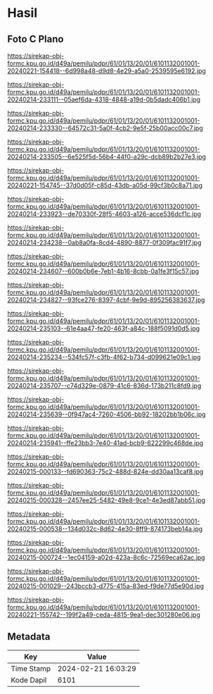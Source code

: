 # Hasil

## Foto C Plano

https://sirekap-obj-formc.kpu.go.id/d49a/pemilu/pdpr/61/01/13/20/01/6101132001001-20240221-154418--6d998a48-d9d8-4e29-a5a0-2539595e6192.jpg

https://sirekap-obj-formc.kpu.go.id/d49a/pemilu/pdpr/61/01/13/20/01/6101132001001-20240214-233111--05aef6da-4318-4848-a19d-0b5dadc406b1.jpg

https://sirekap-obj-formc.kpu.go.id/d49a/pemilu/pdpr/61/01/13/20/01/6101132001001-20240214-233330--64572c31-5a0f-4cb2-9e5f-25b00acc00c7.jpg

https://sirekap-obj-formc.kpu.go.id/d49a/pemilu/pdpr/61/01/13/20/01/6101132001001-20240214-233505--6e525f5d-56b4-44f0-a29c-dcb89b2b27e3.jpg

https://sirekap-obj-formc.kpu.go.id/d49a/pemilu/pdpr/61/01/13/20/01/6101132001001-20240221-154745--37d0d05f-c85d-43db-a05d-99cf3b0c8a71.jpg

https://sirekap-obj-formc.kpu.go.id/d49a/pemilu/pdpr/61/01/13/20/01/6101132001001-20240214-233923--de70330f-28f5-4603-a126-acce536dcf1c.jpg

https://sirekap-obj-formc.kpu.go.id/d49a/pemilu/pdpr/61/01/13/20/01/6101132001001-20240214-234238--0ab8a0fa-8cd4-4890-8877-0f309fac91f7.jpg

https://sirekap-obj-formc.kpu.go.id/d49a/pemilu/pdpr/61/01/13/20/01/6101132001001-20240214-234607--600b0b6e-7eb1-4b16-8cbb-0a1fe3f15c57.jpg

https://sirekap-obj-formc.kpu.go.id/d49a/pemilu/pdpr/61/01/13/20/01/6101132001001-20240214-234827--93fce276-8397-4cbf-9e9d-895256383637.jpg

https://sirekap-obj-formc.kpu.go.id/d49a/pemilu/pdpr/61/01/13/20/01/6101132001001-20240214-235103--61e4aa47-fe20-463f-a84c-188f5091d0d5.jpg

https://sirekap-obj-formc.kpu.go.id/d49a/pemilu/pdpr/61/01/13/20/01/6101132001001-20240214-235234--534fc57f-c3fb-4f62-b734-d099621e09c1.jpg

https://sirekap-obj-formc.kpu.go.id/d49a/pemilu/pdpr/61/01/13/20/01/6101132001001-20240214-235707--c74d329e-0879-41c6-836d-173b211c8fd9.jpg

https://sirekap-obj-formc.kpu.go.id/d49a/pemilu/pdpr/61/01/13/20/01/6101132001001-20240214-235639--0f947ac4-7260-4506-bb92-18202bb1b06c.jpg

https://sirekap-obj-formc.kpu.go.id/d49a/pemilu/pdpr/61/01/13/20/01/6101132001001-20240214-235941--ffe23bb3-7e40-41ad-bcb9-622299c468de.jpg

https://sirekap-obj-formc.kpu.go.id/d49a/pemilu/pdpr/61/01/13/20/01/6101132001001-20240215-000133--fd690363-75c2-488d-824e-dd30aa13caf8.jpg

https://sirekap-obj-formc.kpu.go.id/d49a/pemilu/pdpr/61/01/13/20/01/6101132001001-20240215-000328--2457ee25-5482-49e8-9ce1-4e3ed87abb51.jpg

https://sirekap-obj-formc.kpu.go.id/d49a/pemilu/pdpr/61/01/13/20/01/6101132001001-20240215-000538--134d032c-8d62-4e30-8ff9-874173beb14a.jpg

https://sirekap-obj-formc.kpu.go.id/d49a/pemilu/pdpr/61/01/13/20/01/6101132001001-20240215-000724--1ec04159-a02d-423a-8c6c-72569eca62ac.jpg

https://sirekap-obj-formc.kpu.go.id/d49a/pemilu/pdpr/61/01/13/20/01/6101132001001-20240215-001029--243bccb3-d775-415a-83ed-f9de77d5e90d.jpg

https://sirekap-obj-formc.kpu.go.id/d49a/pemilu/pdpr/61/01/13/20/01/6101132001001-20240221-155742--199f2a49-ceda-4815-9ea1-dec301280e06.jpg


## Metadata

| Key        | Value               |
| ---------- | ------------------- |
| Time Stamp | 2024-02-21 16:03:29 |
| Kode Dapil | 6101                |



